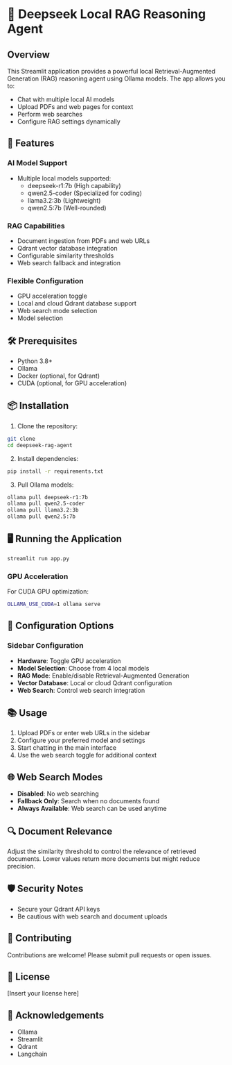 # 🐋 Deepseek Local RAG Reasoning Agent

## Overview

This Streamlit application provides a powerful local Retrieval-Augmented Generation (RAG) reasoning agent using Ollama models. The app allows you to:
- Chat with multiple local AI models
- Upload PDFs and web pages for context
- Perform web searches
- Configure RAG settings dynamically

## 🚀 Features

### AI Model Support
- Multiple local models supported:
  - deepseek-r1:7b (High capability)
  - qwen2.5-coder (Specialized for coding)
  - llama3.2:3b (Lightweight)
  - qwen2.5:7b (Well-rounded)

### RAG Capabilities
- Document ingestion from PDFs and web URLs
- Qdrant vector database integration
- Configurable similarity thresholds
- Web search fallback and integration

### Flexible Configuration
- GPU acceleration toggle
- Local and cloud Qdrant database support
- Web search mode selection
- Model selection

## 🛠️ Prerequisites

- Python 3.8+
- Ollama
- Docker (optional, for Qdrant)
- CUDA (optional, for GPU acceleration)

## 📦 Installation

1. Clone the repository:
```bash
git clone 
cd deepseek-rag-agent
```

2. Install dependencies:
```bash
pip install -r requirements.txt
```

3. Pull Ollama models:
```bash
ollama pull deepseek-r1:7b
ollama pull qwen2.5-coder
ollama pull llama3.2:3b
ollama pull qwen2.5:7b
```

## 🖥️ Running the Application

```bash
streamlit run app.py
```

### GPU Acceleration

For CUDA GPU optimization:
```bash
OLLAMA_USE_CUDA=1 ollama serve
```

## 🔧 Configuration Options

### Sidebar Configuration
- **Hardware**: Toggle GPU acceleration
- **Model Selection**: Choose from 4 local models
- **RAG Mode**: Enable/disable Retrieval-Augmented Generation
- **Vector Database**: Local or cloud Qdrant configuration
- **Web Search**: Control web search integration

## 📚 Usage

1. Upload PDFs or enter web URLs in the sidebar
2. Configure your preferred model and settings
3. Start chatting in the main interface
4. Use the web search toggle for additional context

## 🌐 Web Search Modes
- **Disabled**: No web searching
- **Fallback Only**: Search when no documents found
- **Always Available**: Web search can be used anytime

## 🔍 Document Relevance

Adjust the similarity threshold to control the relevance of retrieved documents. Lower values return more documents but might reduce precision.

## 🛡️ Security Notes
- Secure your Qdrant API keys
- Be cautious with web search and document uploads

## 🤝 Contributing
Contributions are welcome! Please submit pull requests or open issues.

## 📄 License
[Insert your license here]

## 🙏 Acknowledgements
- Ollama
- Streamlit
- Qdrant
- Langchain
